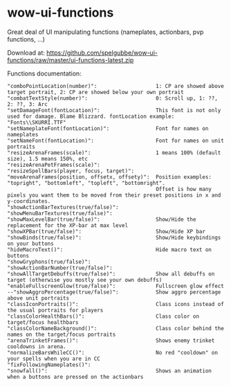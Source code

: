 # wow-ui-functions
Great deal of UI manipulating functions (nameplates, actionbars, pvp functions, ...)

Download at: https://github.com/spelgubbe/wow-ui-functions/raw/master/ui-functions-latest.zip

Functions documentation:

	"comboPointLocation(number)": 					1: CP are showed above target portrait, 2: CP are showed below your own portrait
	"combatTextStyle(number)": 						0: Scroll up, 1: ??, 2: ??, 3: Arc
	"setDamageFont(fontLocation)": 					This font is not only used for damage. Blame Blizzard. fontLocation example: "Fonts\\SKURRI.TTF"
	"setNameplateFont(fontLocation)": 				Font for names on nameplates
	"setNameFont(fontLocation)": 					Font for names on unit portraits
	"resizeArenaFrames(scale)": 					1 means 100% (default size), 1.5 means 150%, etc
	"resizeArenaPetFrames(scale)":
	"resizeSpellBars(player, focus, target)":
	"moveArenaFrames(position, offsetx, offsety)": 	Position examples: "topright", "bottomleft", "topleft", "bottomright".
													Offset is how many pixels you want them to be moved from their preset positions in x and y-coordinates.
	"showActionBarTextures(true/false)":
	"showMenuBarTextures(true/false)":
	"showMaxLevelBar(true/false)": 					Show/Hide the replacement for the XP-bar at max level
	"showXPBar(true/false)": 						Show/Hide XP bar
	"showBinds(true/false)": 						Show/Hide keybindings on your buttons
	"hideMacroText()":								Hide macro text on buttons
	"showGryphons(true/false)":
	"showActionBarNumber(true/false)":
	"showAllTargetDebuffs(true/false)": 			Show all debuffs on target (otherwise you mostly see your own debuffs)
	"enableFullscreenGlow(true/false)": 			Fullscreen glow effect
	--"showAggroPercentage(true/false)": 			Show aggro percentage above unit portraits
	"classIconPortraits()": 						Class icons instead of the usual portraits for players
	"classColorHealthBars()": 						Class color on target/focus healthbars
	"classColorNameBackground()": 					Class color behind the names on the target/focus portraits
	"arenaTrinketFrames()": 						Shows enemy trinket cooldowns in arena.
	"normalizeBarsWhileCC()": 						No red "cooldown" on your spells when you are in CC
	"fixFollowingNameplates()":
	"snowfall()": 									Shows an animation when a buttons are pressed on the actionbars
